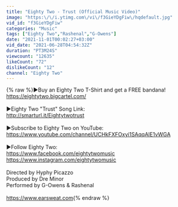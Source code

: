 ```yaml
---
title: "Eighty Two - Trust (Official Music Video)"
image: "https:\/\/i.ytimg.com\/vi\/f3GieYDgFiw\/hqdefault.jpg"
vid_id: "f3GieYDgFiw"
categories: "Music"
tags: ["Eighty Two","Rashenal","G-Owens"]
date: "2021-11-01T00:02:27+03:00"
vid_date: "2021-06-28T04:54:32Z"
duration: "PT3M24S"
viewcount: "12635"
likeCount: "72"
dislikeCount: "12"
channel: "Eighty Two"
---
```

{% raw %}►Buy an Eighty Two T-Shirt and get a FREE bandana!<br /><a rel="nofollow" target="blank" href="https://eightytwo.bigcartel.com/">https://eightytwo.bigcartel.com/</a><br /><br />►Eighty Two &quot;Trust&quot; Song Link:<br /><a rel="nofollow" target="blank" href="http://smarturl.it/Eightytwotrust">http://smarturl.it/Eightytwotrust</a><br /> <br />►Subscribe to Eighty Two on YouTube:<br /><a rel="nofollow" target="blank" href="https://www.youtube.com/channel/UCHkFXFOxyi1SAqqAlE1vWGA">https://www.youtube.com/channel/UCHkFXFOxyi1SAqqAlE1vWGA</a><br /> <br />►Follow Eighty Two:<br /><a rel="nofollow" target="blank" href="https://www.facebook.com/eightytwomusic">https://www.facebook.com/eightytwomusic</a><br /><a rel="nofollow" target="blank" href="https://www.instagram.com/eightytwomusic">https://www.instagram.com/eightytwomusic</a><br /><br />Directed by Hyphy Picazzo<br />Produced by Dre Minor<br />Performed by G-Owens &amp; Rashenal<br /><br /><a rel="nofollow" target="blank" href="https://www.earsweat.com">https://www.earsweat.com</a>{% endraw %}
